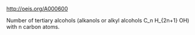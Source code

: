 http://oeis.org/A000600

Number of tertiary alcohols (alkanols or alkyl alcohols C_n H_{2n+1} OH) with n carbon atoms.
